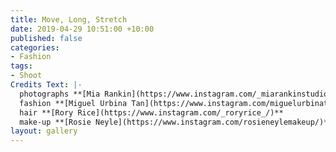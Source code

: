 ```yaml
---
title: Move, Long, Stretch
date: 2019-04-29 10:51:00 +10:00
published: false
categories:
- Fashion
tags:
- Shoot
Credits Text: |-
  photographs **[Mia Rankin](https://www.instagram.com/_miarankinstudio/)**
  fashion **[Miguel Urbina Tan](https://www.instagram.com/miguelurbinatan/)**
  hair **[Rory Rice](https://www.instagram.com/_roryrice_/)**
  make-up **[Rosie Neyle](https://www.instagram.com/rosieneylemakeup/)**
layout: gallery
---
```


